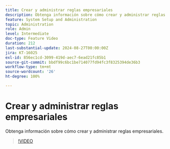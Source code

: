 ```yaml
---
title: Crear y administrar reglas empresariales
description: Obtenga información sobre cómo crear y administrar reglas empresariales.
feature: System Setup and Administration
topic: Administration
role: Admin
level: Intermediate
doc-type: Feature Video
duration: 212
last-substantial-update: 2024-08-27T00:00:00Z
jira: KT-16025
exl-id: 856ec1cd-3099-419d-aec7-6ead21fc85b1
source-git-commit: bbdf99c6bc1be714077fd94fc3f8325394de36b3
workflow-type: tm+mt
source-wordcount: '26'
ht-degree: 100%

---
```


# Crear y administrar reglas empresariales

Obtenga información sobre cómo crear y administrar reglas empresariales.

>[!VIDEO](https://video.tv.adobe.com/v/3433105/?quality=12&learn=on&enablevpops=1)
